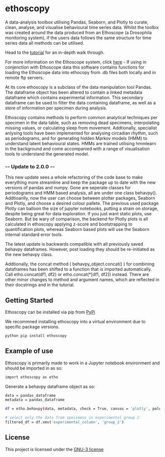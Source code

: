 # ethoscopy 

A data-analysis toolbox utilising Pandas, Seaborn, and Plotly to curate, clean, analyse, and visualise behavioural time series data. Whilst the toolbix was created around the data produced from an Ethoscope (a Drosophila monitoring system), if the users data follows the same structure for time series data all methods can be utilised.

Head to the [tutorial](https://bookstack.lab.gilest.ro/books/ethoscopy) for an in-depth walk through.

For more information on the Ethoscope system, click [here](https://www.notion.so/The-ethoscope-60952be38787404095aa99be37c42a27)
    - If using in conjenction with Ethoscope data this software contains functions for loading the Ethoscope data into ethocopy from .db files both locally and in remote ftp servers.

At its core ethoscopy is a subclass of the data manipulation tool Pandas. The dataframe object has been altered to contain a linked metadata dataframe which contains experimental information. This secondary dataframe can be used to filter the data containing dataframe, as well as a store of information per specimen during analysis.

Ethoscopy contains methods to perform common analytical techniques per specimen in the data table, such as removing dead specimens, interpolating missing values, or calculating sleep from movement. Addtionally, specialist anlysing tools have been implemented for analysing circadian rhythm, such as periodograms, and for generating hidden Markov models (HMM) to understand latent behavioural states. HMMs are trained utilising hmmlearn in the background and come accompanied with a range of visualisation tools to understand the generated model.

### -- Update to 2.0.0 --

This new update sees a whole refactoring of the code base to make everything more streamline and keep the package up to date with the new versions of pandas and numpy. Gone are seperate classes for periodograms and HMM based analysis, all are under one class behavpy(). Addtioanlly, now the user can choose between plotter packages, Seaborn and Plotly, and choose a desired colour pallete. The previous used package Plotly can balloon the size of jupyter notebooks, putting a strain on storage, despite being great for data exploration. If you just want static plots, use Seaborn. But be wary of comparison, the backend for Plotly plots is all calculated in ethoscopy applying z-score and bootstrapping to quantification plots, whereas Seaborn based plots will use the Seaborn internal standard error tools.

The latest update is backwards compatible with all previously saved behavpy dataframes. However, post loading they should be re-initiated as the new behavpy class. 

Addtionally, the concat method ( behavpy_object.concat() ) for combining dataframes has been shifted to a function that is imported automatically. Call etho.concat(df1, df2) or etho.concat(*[df1, df2]) instead. There are other minor changes to method and argument names, which are reflected in their docstrings and in the tutorial. 

## Getting Started

Ethoscopy can be installed via pip from [PyPi](https://pypi.org/project/ethoscopy/)

We recommned installing ethoscopy into a virtual environment due to specific package versions.

```bash
python pip install ethoscopy
```

## Example of use

Ethoscopy is primarily made to work in a Jupyter notebook environment and should be imported in as so:

```bash
import ethoscopy as etho
```

Generate a behavpy dataframe object as so:

```bash
data = pandas_dataframe
metadata = pandas_dataframe

df = etho.behavpy(data, metadata, check = True, canvas = 'plotly', palette = 'Set2')

# select only the data from specimens in experimental group 2
filtered_df = df.xmv('experimental_column', 'group_2')
```

## License

This project is licensed under the [GNU-3 license](LICENSE)